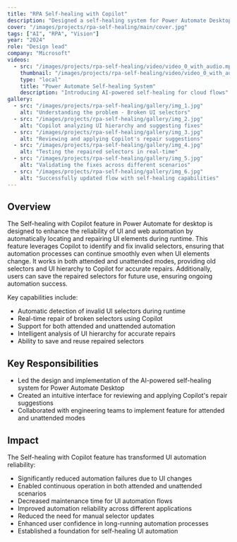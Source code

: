```yaml
---
title: "RPA Self-healing with Copilot"
description: "Designed a self-healing system for Power Automate Desktop that automatically repairs broken UI selectors during runtime using Copilot, enabling reliable automation even when application interfaces change"
cover: "/images/projects/rpa-self-healing/main/cover.jpg"
tags: ["AI", "RPA", "Vision"]
year: "2024"
role: "Design lead"
company: "Microsoft"
videos:
  - src: "/images/projects/rpa-self-healing/video/video_0_with_audio.mp4"
    thumbnail: "/images/projects/rpa-self-healing/video/video_0_with_audio.png"
    type: "local"
    title: "Power Automate Self-healing System"
    description: "Introducing AI-powered self-healing for cloud flows"
gallery:
  - src: "/images/projects/rpa-self-healing/gallery/img_1.jpg"
    alt: "Understanding the problem - Broken UI selectors"
  - src: "/images/projects/rpa-self-healing/gallery/img_2.jpg"
    alt: "Copilot analyzing UI hierarchy and suggesting fixes"
  - src: "/images/projects/rpa-self-healing/gallery/img_3.jpg"
    alt: "Reviewing and applying Copilot's repair suggestions"
  - src: "/images/projects/rpa-self-healing/gallery/img_4.jpg"
    alt: "Testing the repaired selectors in real-time"
  - src: "/images/projects/rpa-self-healing/gallery/img_5.jpg"
    alt: "Validating the fixes across different scenarios"
  - src: "/images/projects/rpa-self-healing/gallery/img_6.jpg"
    alt: "Successfully updated flow with self-healing capabilities"
---
```


## Overview

The Self-healing with Copilot feature in Power Automate for desktop is designed to enhance the reliability of UI and web automation by automatically locating and repairing UI elements during runtime. This feature leverages Copilot to identify and fix invalid selectors, ensuring that automation processes can continue smoothly even when UI elements change. It works in both attended and unattended modes, providing old selectors and UI hierarchy to Copilot for accurate repairs. Additionally, users can save the repaired selectors for future use, ensuring ongoing automation success.

Key capabilities include:

* Automatic detection of invalid UI selectors during runtime
* Real-time repair of broken selectors using Copilot
* Support for both attended and unattended automation
* Intelligent analysis of UI hierarchy for accurate repairs
* Ability to save and reuse repaired selectors

## Key Responsibilities

* Led the design and implementation of the AI-powered self-healing system for Power Automate Desktop
* Created an intuitive interface for reviewing and applying Copilot's repair suggestions
* Collaborated with engineering teams to implement feature for attended and unattended modes

## Impact

The Self-healing with Copilot feature has transformed UI automation reliability:

* Significantly reduced automation failures due to UI changes
* Enabled continuous operation in both attended and unattended scenarios
* Decreased maintenance time for UI automation flows
* Improved automation reliability across different applications
* Reduced the need for manual selector updates
* Enhanced user confidence in long-running automation processes
* Established a foundation for self-healing UI automation
